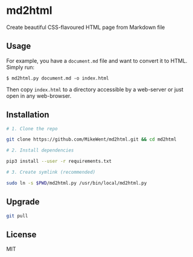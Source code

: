 # md2html

Create beautiful CSS-flavoured HTML page from Markdown file

## Usage

For example, you have a `document.md` file and want to convert it to HTML. Simply run:

```$ md2html.py document.md -o index.html```

Then copy `index.html` to a directory accessible by a web-server or just open in any web-browser.

## Installation

```bash
# 1. Clone the repo

git clone https://github.com/MikeWent/md2html.git && cd md2html

# 2. Install dependencies

pip3 install --user -r requirements.txt

# 3. Create symlink (recommended)

sudo ln -s $PWD/md2html.py /usr/bin/local/md2html.py
```

## Upgrade

```bash
git pull
```

## License

MIT